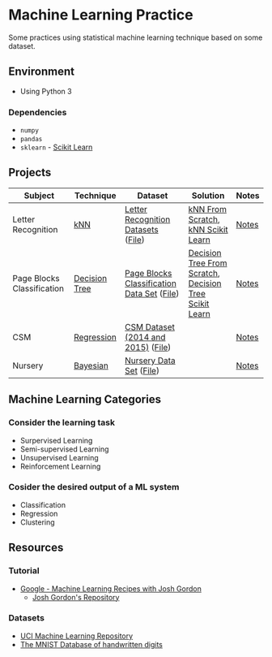 # Machine Learning Practice

Some practices using statistical machine learning technique based on some dataset.

## Environment

* Using Python 3

### Dependencies

* `numpy`
* `pandas`
* `sklearn` - [Scikit Learn](http://scikit-learn.org/)

## Projects

Subject|Technique|Dataset|Solution|Notes
-------|---------|-------|--------|-----
Letter Recognition|[kNN](Algorithm/kNN/kNN.md)|[Letter Recognition Datasets](https://archive.ics.uci.edu/ml/datasets/letter+recognition) ([File](Datasets/letter-recognition.csv))|[kNN From Scratch](Algorithm/kNN/kNN_Letter_Recognition/kNN_Letter_Recognition_FromScratch.py), [kNN Scikit Learn](Algorithm/kNN/kNN_Letter_Recognition/kNN_Letter_Recognition_sklearn.py)|[Notes](Notes/Letter_Recognition.md)
Page Blocks Classification|[Decision Tree](Algorithm/DecisionTree/DecisionTree.md)|[Page Blocks Classification Data Set](https://archive.ics.uci.edu/ml/datasets/Page+Blocks+Classification) ([File](Datasets/page-blocks.csv))|[Decision Tree From Scratch](Algorithm/DecisionTree/DecisionTree_Page_Blocks_Classification/DecisionTree_Page_Blocks_Classification_FromScratch.py), [Decision Tree Scikit Learn](Algorithm/DecisionTree/DecisionTree_Page_Blocks_Classification/DecisionTree_Page_Blocks_Classification_sklearn.py)|[Notes](Notes/Page_Blocks_Classification.md)
CSM|[Regression](Algorithm/Regression/Regression.md)|[CSM Dataset (2014 and 2015)](https://archive.ics.uci.edu/ml/datasets/CSM+%28Conventional+and+Social+Media+Movies%29+Dataset+2014+and+2015) ([File](Datasets/2014-and-2015-CSM-dataset.csv))||[Notes](Notes/CSM.md)
Nursery|[Bayesian](Algorithm/Bayesian/Bayesian.md)|[Nursery Data Set](https://archive.ics.uci.edu/ml/datasets/nursery) ([File](Datasets/nursery.csv))||[Notes](Notes/Nursery.md)

## Machine Learning Categories

### Consider the learning task

* Surpervised Learning
* Semi-supervised Learning
* Unsupervised Learning
* Reinforcement Learning

### Cosider the desired output of a ML system

* Classification
* Regression
* Clustering

## Resources

### Tutorial

* [Google - Machine Learning Recipes with Josh Gordon](https://www.youtube.com/playlist?list=PLOU2XLYxmsIIuiBfYad6rFYQU_jL2ryal)
    * [Josh Gordon's Repository](https://github.com/random-forests)

### Datasets

* [UCI Machine Learning Repository](https://archive.ics.uci.edu/ml/index.html)
* [The MNIST Database of handwritten digits](http://yann.lecun.com/exdb/mnist/)